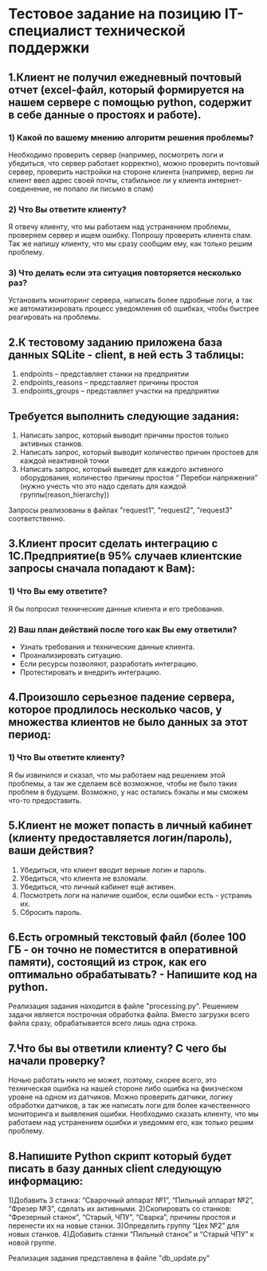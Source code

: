 # Тестовое задание на позицию IT-специалист технической поддержки
## 1.Клиент не получил ежедневный почтовый отчет (excel-файл, который формируется на нашем сервере с помощью python, содержит в себе данные о простоях и работе).
### 1) Какой по вашему мнению алгоритм решения проблемы?
   Необходимо проверить сервер (например, посмотреть логи и убедиться, что сервер работает корректно), 
     можно проверить почтовый сервер, проверить настройки на стороне клиента (например, верно ли клиент 
     ввел адрес своей почты, стабильное ли у клиента интернет-соединение, не попало ли письмо в спам)
### 2) Что Вы ответите клиенту?
   Я отвечу клиенту, что мы работаем над устранением проблемы, проверяем сервер и ищем ошибку. Попрошу проверить клиента спам. Так же напишу клиенту, что мы сразу сообщим ему, как только решим проблему.
### 3) Что делать если эта ситуация повторяется несколько раз?
   Установить мониторинг сервера, написать более пдробные логи, а так же автоматизировать процесс уведомления об ошибках, чтобы быстрее реагировать на проблемы.
## 2.К тестовому заданию приложена база данных SQLite - client, в ней есть 3 таблицы: 
1) endpoints – представляет станки на предприятии 
2) endpoints_reasons – представляет причины простоя 
3) endpoints_groups – представляет участки на предприятии
## Требуется выполнить следующие задания: 
1) Написать запрос, который выводит причины простоя только активных станков. 
2) Написать запрос, который выводит количество причин простоев для каждой неактивной точки
3) Написать запрос, который выведет для каждого активного оборудования, количество причины простоя “ Перебои напряжения” (нужно учесть что это надо сделать для каждой группы(reason_hierarchy))
     
Запросы реализованы в файлах "request1", "request2", "request3" соответственно.

## 3.Клиент просит сделать интеграцию с 1С.Предприятие(в 95% случаев клиентские запросы сначала попадают к Вам):
### 1) Что Вы ему ответите?
  Я бы попросил технические данные клиента и его требования.
### 2) Ваш план действий после того как Вы ему ответили?
  - Узнать требования и технические данные клиента.
  - Проанализировать ситуацию.
  - Если ресурсы позволяют, разработать интеграцию.
  - Протестировать и внедрить интеграцию.
## 4.Произошло серьезное падение сервера, которое продлилось несколько часов, у множества клиентов не было данных за этот период:
### 1) Что Вы ответите клиенту?
  Я бы извинился и сказал, что мы работаем над решением этой проблемы, а так же сделаем всё возможное, чтобы не было таких проблем в будущем. Возможно, у нас остались бэкапы и мы сможем что-то предоставить.
## 5.Клиент не может попасть в личный кабинет (клиенту предоставляется логин/пароль), ваши действия?
  1) Убедиться, что клиент вводит верные логин и пароль.
  2) Убедиться, что клиента не взломали.
  3) Убедиться, что личный кабинет ещё активен.
  4) Посмотреть логи на наличие ошибок, если ошибки есть - устраниь их.
  5) Сбросить пароль.
## 6.Есть огромный текстовый файл (более 100 ГБ - он точно не поместится в оперативной памяти), состоящий из строк, как его оптимально обрабатывать? - Напишите код на python.
Реализация задания находится в файле "processing.py". Решением задачи является построчная обработка файла. Вместо загрузки всего файла сразу, обрабатывается всего лишь одна строка. 
## 7.Что бы вы ответили клиенту? С чего бы начали проверку?
Ночью работать никто не может, поэтому, скорее всего, это техническая ошибка на нашей стороне либо ошибка на фиизческом уровне на одном из датчиков. Можно проверить датчики, логику обработки датчиков, а так же написать логи для более качественного мониторинга и выявления ошибки. Необходимо сказать клиенту, что мы работаем над устранением ошибки и уведомим его, как только решим проблему.
## 8.Напишите Python скрипт который будет писать в базу данных client следующую информацию:
1)Добавить 3 станка: “Сварочный аппарат №1”, “Пильный аппарат №2”, “Фрезер №3”,
сделать их активными.
2)Скопировать со станков: “Фрезерный станок”, “Старый, ЧПУ”, “Сварка”, причины
простоя и перенести их на новые станки.
3)Определить группу “Цех №2” для новых станков.
4)Добавить станки “Пильный станок” и “Старый ЧПУ” к новой группе.  
  
Реализация задания представлена в файле "db_update.py"



     
